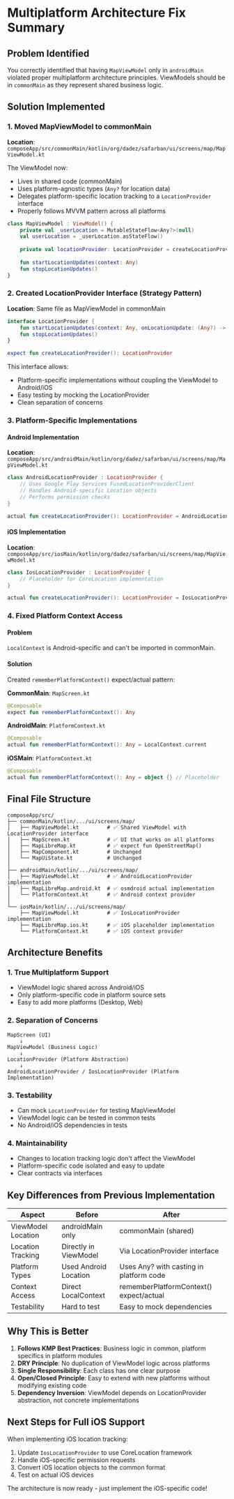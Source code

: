 # Multiplatform Architecture Fix Summary

## Problem Identified
You correctly identified that having `MapViewModel` only in `androidMain` violated proper multiplatform architecture principles. ViewModels should be in `commonMain` as they represent shared business logic.

## Solution Implemented

### 1. Moved MapViewModel to commonMain
**Location**: `composeApp/src/commonMain/kotlin/org/dadez/safarban/ui/screens/map/MapViewModel.kt`

The ViewModel now:
- Lives in shared code (commonMain)
- Uses platform-agnostic types (`Any?` for location data)
- Delegates platform-specific location tracking to a `LocationProvider` interface
- Properly follows MVVM pattern across all platforms

```kotlin
class MapViewModel : ViewModel() {
    private val _userLocation = MutableStateFlow<Any?>(null)
    val userLocation = _userLocation.asStateFlow()
    
    private val locationProvider: LocationProvider = createLocationProvider()
    
    fun startLocationUpdates(context: Any)
    fun stopLocationUpdates()
}
```

### 2. Created LocationProvider Interface (Strategy Pattern)
**Location**: Same file as MapViewModel in commonMain

```kotlin
interface LocationProvider {
    fun startLocationUpdates(context: Any, onLocationUpdate: (Any?) -> Unit)
    fun stopLocationUpdates()
}

expect fun createLocationProvider(): LocationProvider
```

This interface allows:
- Platform-specific implementations without coupling the ViewModel to Android/iOS
- Easy testing by mocking the LocationProvider
- Clean separation of concerns

### 3. Platform-Specific Implementations

#### Android Implementation
**Location**: `composeApp/src/androidMain/kotlin/org/dadez/safarban/ui/screens/map/MapViewModel.kt`

```kotlin
class AndroidLocationProvider : LocationProvider {
    // Uses Google Play Services FusedLocationProviderClient
    // Handles Android-specific Location objects
    // Performs permission checks
}

actual fun createLocationProvider(): LocationProvider = AndroidLocationProvider()
```

#### iOS Implementation
**Location**: `composeApp/src/iosMain/kotlin/org/dadez/safarban/ui/screens/map/MapViewModel.kt`

```kotlin
class IosLocationProvider : LocationProvider {
    // Placeholder for CoreLocation implementation
}

actual fun createLocationProvider(): LocationProvider = IosLocationProvider()
```

### 4. Fixed Platform Context Access

#### Problem
`LocalContext` is Android-specific and can't be imported in commonMain.

#### Solution
Created `rememberPlatformContext()` expect/actual pattern:

**CommonMain**: `MapScreen.kt`
```kotlin
@Composable
expect fun rememberPlatformContext(): Any
```

**AndroidMain**: `PlatformContext.kt`
```kotlin
@Composable
actual fun rememberPlatformContext(): Any = LocalContext.current
```

**iOSMain**: `PlatformContext.kt`
```kotlin
@Composable
actual fun rememberPlatformContext(): Any = object {} // Placeholder
```

## Final File Structure

```
composeApp/src/
├── commonMain/kotlin/.../ui/screens/map/
│   ├── MapViewModel.kt         # ✅ Shared ViewModel with LocationProvider interface
│   ├── MapScreen.kt            # ✅ UI that works on all platforms
│   ├── MapLibreMap.kt          # ✅ expect fun OpenStreetMap()
│   ├── MapComponent.kt         # Unchanged
│   └── MapUiState.kt           # Unchanged
│
├── androidMain/kotlin/.../ui/screens/map/
│   ├── MapViewModel.kt         # ✅ AndroidLocationProvider implementation
│   ├── MapLibreMap.android.kt  # ✅ osmdroid actual implementation
│   └── PlatformContext.kt      # ✅ Android context provider
│
└── iosMain/kotlin/.../ui/screens/map/
    ├── MapViewModel.kt         # ✅ IosLocationProvider implementation
    ├── MapLibreMap.ios.kt      # ✅ iOS placeholder implementation
    └── PlatformContext.kt      # ✅ iOS context provider
```

## Architecture Benefits

### 1. True Multiplatform Support
- ViewModel logic shared across Android/iOS
- Only platform-specific code in platform source sets
- Easy to add more platforms (Desktop, Web)

### 2. Separation of Concerns
```
MapScreen (UI)
    ↓
MapViewModel (Business Logic)
    ↓
LocationProvider (Platform Abstraction)
    ↓
AndroidLocationProvider / IosLocationProvider (Platform Implementation)
```

### 3. Testability
- Can mock `LocationProvider` for testing MapViewModel
- ViewModel logic can be tested in common tests
- No Android/iOS dependencies in tests

### 4. Maintainability
- Changes to location tracking logic don't affect the ViewModel
- Platform-specific code isolated and easy to update
- Clear contracts via interfaces

## Key Differences from Previous Implementation

| Aspect | Before | After |
|--------|--------|-------|
| ViewModel Location | androidMain only | commonMain (shared) |
| Location Tracking | Directly in ViewModel | Via LocationProvider interface |
| Platform Types | Used Android Location | Uses Any? with casting in platform code |
| Context Access | Direct LocalContext | rememberPlatformContext() expect/actual |
| Testability | Hard to test | Easy to mock dependencies |

## Why This is Better

1. **Follows KMP Best Practices**: Business logic in common, platform specifics in platform modules
2. **DRY Principle**: No duplication of ViewModel logic across platforms
3. **Single Responsibility**: Each class has one clear purpose
4. **Open/Closed Principle**: Easy to extend with new platforms without modifying existing code
5. **Dependency Inversion**: ViewModel depends on LocationProvider abstraction, not concrete implementations

## Next Steps for Full iOS Support

When implementing iOS location tracking:

1. Update `IosLocationProvider` to use CoreLocation framework
2. Handle iOS-specific permission requests
3. Convert iOS location objects to the common format
4. Test on actual iOS devices

The architecture is now ready - just implement the iOS-specific code!

